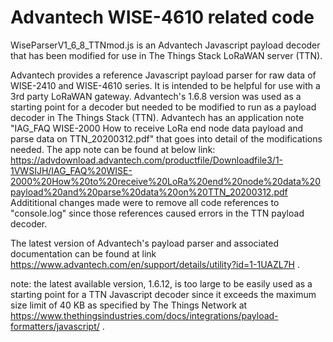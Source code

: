 # Advantech WISE-4610 related code 

WiseParserV1_6_8_TTNmod.js is an Advantech Javascript payload decoder that has been modified for use in The Things Stack LoRaWAN server (TTN). 

Advantech provides a reference Javascript payload parser for raw data of WISE-2410 and WISE-4610 series. It is intended to be helpful for use with a 3rd party LoRaWAN gateway. Advantech's 1.6.8 version was used as a starting point for a decoder but needed to be modified to run as a payload decoder in The Things Stack (TTN). Advantech has an application note "IAG_FAQ WISE-2000 How to receive LoRa end node data payload and parse data on TTN_20200312.pdf" that goes into detail of the modifications needed. The app note can be found at below link:
https://advdownload.advantech.com/productfile/Downloadfile3/1-1VWSIJH/IAG_FAQ%20WISE-2000%20How%20to%20receive%20LoRa%20end%20node%20data%20payload%20and%20parse%20data%20on%20TTN_20200312.pdf 
Addititional changes made were to remove all code references to "console.log" since those references caused errors in the TTN payload decoder.

The latest version of Advantech's payload parser and associated documentation can be found at link https://www.advantech.com/en/support/details/utility?id=1-1UAZL7H .

note: the latest available version, 1.6.12, is too large to be easily used as a starting point for a TTN Javascript decoder since it exceeds the maximum size 
limit of 40 KB as specified by The Things Network at https://www.thethingsindustries.com/docs/integrations/payload-formatters/javascript/ .
